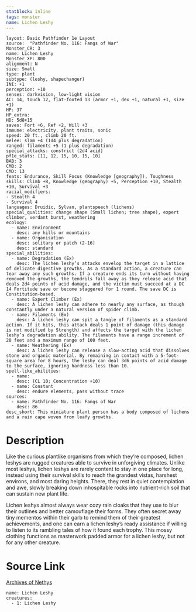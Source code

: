 ```yaml
---
statblock: inline
tags: monster
name: Lichen Leshy
---
```

```statblock
layout: Basic Pathfinder 1e Layout
source:  "Pathfinder No. 116: Fangs of War"
Monster_CR: 3
name: Lichen Leshy
Monster_XP: 800
alignment: N
size: Small
type: plant
subtype: (leshy, shapechanger)
INI: +1
perception: +10
senses: darkvision, low-light vision
AC: 14, touch 12, flat-footed 13 (armor +1, dex +1, natural +1, size +1)
HP: 37
HP_extra: 
HD: 5d8+15
saves: Fort +6, Ref +2, Will +3
immune: electricity, plant traits, sonic
speed: 20 ft., climb 20 ft.
melee: slam +4 (1d4 plus degradation)
ranged: filaments +5 (1 plus degradation)
special_attacks: constrict (2d4 acid)
pf1e_stats: [11, 12, 15, 10, 15, 10]
BAB: 3
CMB: 2
CMD: 13
feats: Endurance, Skill Focus (Knowledge [geography]), Toughness
skills: Climb +8, Knowledge (geography) +5, Perception +10, Stealth +10, Survival +3
racial_modifiers:
- Stealth 4
- Survival 4
languages: Druidic, Sylvan, plantspeech (lichens)
special_qualities: change shape (Small lichen; tree shape), expert climber, verdant burst, weathering
ecology:
  - name: Environment
    desc: any hills or mountains
  - name: Organisation
    desc: solitary or patch (2-16)
    desc: standard
special_abilities:
  - name: Degradation (Ex)
    desc: The lichen leshy’s attacks envelop the target in a lattice of delicate digestive growths. As a standard action, a creature can tear away any such growths. If a creature ends its turn without having removed the growths, the tendrils fall away as they release acid that deals 2d4 points of acid damage, and the victim must succeed at a DC 14 Fortitude save or become staggered for 1 round. The save DC is Constitution-based.
  - name: Expert Climber (Ex)
    desc: A lichen leshy can adhere to nearly any surface, as though constantly under a natural version of spider climb.
  - name: Filaments (Ex)
    desc: A lichen leshy can spit a tangle of filaments as a standard action. If it hits, this attack deals 1 point of damage (this damage is not modified by Strength) and affects the target with the lichen leshy’s degradation ability. The filaments have a range increment of 20 feet and a maximum range of 100 feet.
  - name: Weathering (Ex)
    desc: A lichen leshy can release a slow-acting acid that dissolves stone and organic material. By remaining in contact with a 5-foot-square area for 8 hours, the leshy can deal 3d6 points of acid damage to the surface, ignoring hardness less than 10.
spell-like_abilities:
  - name:
    desc: (CL 10; Concentration +10)
  - name: Constant
    desc: endure elements, pass without trace
sources:
  - name: Pathfinder No. 116: Fangs of War
    desc: 86
desc_short: This miniature plant person has a body composed of lichens and a rain cape woven from leafy growths.
```
# Description
Like the curious plantlike organisms from which they’re composed, lichen leshys are rugged creatures able to survive in unforgiving climates. Unlike most leshys, lichen leshys are rarely content to stay in one place for long, instead using their survival skills to reach the grandest vistas, harshest environs, and most daring heights. There, they rest in quiet contemplation and awe, slowly breaking down inhospitable rocks into nutrient-rich soil that can sustain new plant life.

Lichen leshys almost always wear cozy rain cloaks that they use to blur their outlines and better camouflage their forms. They often secret away tiny mementos within their garb to remind them of their greatest achievements, and one can earn a lichen leshy’s ready assistance if willing to listen to its rambling tales of how it found each trophy. This mossy clothing functions as masterwork padded armor for a lichen leshy, but not for any other creature.
# Source Link
[Archives of Nethys](https://aonprd.com/MonsterDisplay.aspx?ItemName=Lichen%20Leshy)
```encounter-table
name: Lichen Leshy
creatures:
  - 1: Lichen Leshy
```
